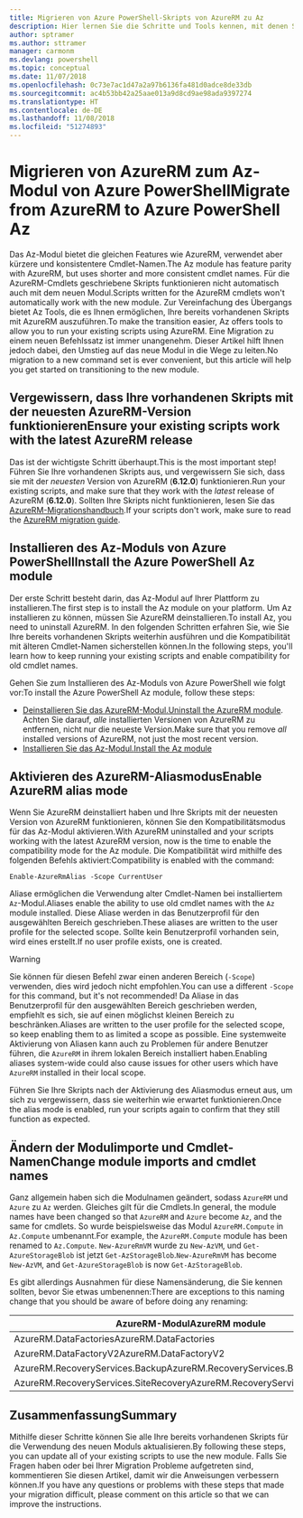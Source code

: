 ```yaml
---
title: Migrieren von Azure PowerShell-Skripts von AzureRM zu Az
description: Hier lernen Sie die Schritte und Tools kennen, mit denen Sie Skripts vom AzureRM-Modul zum neuen Az-Modul migrieren können.
author: sptramer
ms.author: sttramer
manager: carmonm
ms.devlang: powershell
ms.topic: conceptual
ms.date: 11/07/2018
ms.openlocfilehash: 0c73e7ac1d47a2a97b6136fa481d0adce8de33db
ms.sourcegitcommit: ac4b53bb42a25aae013a9d8cd9ae98ada9397274
ms.translationtype: HT
ms.contentlocale: de-DE
ms.lasthandoff: 11/08/2018
ms.locfileid: "51274893"
---
```

# <a name="migrate-from-azurerm-to-azure-powershell-az"></a><span data-ttu-id="8129e-103">Migrieren von AzureRM zum Az-Modul von Azure PowerShell</span><span class="sxs-lookup"><span data-stu-id="8129e-103">Migrate from AzureRM to Azure PowerShell Az</span></span>

<span data-ttu-id="8129e-104">Das Az-Modul bietet die gleichen Features wie AzureRM, verwendet aber kürzere und konsistentere Cmdlet-Namen.</span><span class="sxs-lookup"><span data-stu-id="8129e-104">The Az module has feature parity with AzureRM, but uses shorter and more consistent cmdlet names.</span></span>
<span data-ttu-id="8129e-105">Für die AzureRM-Cmdlets geschriebene Skripts funktionieren nicht automatisch auch mit dem neuen Modul.</span><span class="sxs-lookup"><span data-stu-id="8129e-105">Scripts written for the AzureRM cmdlets won't automatically work with the new module.</span></span> <span data-ttu-id="8129e-106">Zur Vereinfachung des Übergangs bietet Az Tools, die es Ihnen ermöglichen, Ihre bereits vorhandenen Skripts mit AzureRM auszuführen.</span><span class="sxs-lookup"><span data-stu-id="8129e-106">To make the transition easier, Az offers tools to allow you to run your existing scripts using AzureRM.</span></span> <span data-ttu-id="8129e-107">Eine Migration zu einem neuen Befehlssatz ist immer unangenehm. Dieser Artikel hilft Ihnen jedoch dabei, den Umstieg auf das neue Modul in die Wege zu leiten.</span><span class="sxs-lookup"><span data-stu-id="8129e-107">No migration to a new command set is ever convenient, but this article will help you get started on transitioning to the new module.</span></span>

## <a name="ensure-your-existing-scripts-work-with-the-latest-azurerm-release"></a><span data-ttu-id="8129e-108">Vergewissern, dass Ihre vorhandenen Skripts mit der neuesten AzureRM-Version funktionieren</span><span class="sxs-lookup"><span data-stu-id="8129e-108">Ensure your existing scripts work with the latest AzureRM release</span></span>

<span data-ttu-id="8129e-109">Das ist der wichtigste Schritt überhaupt.</span><span class="sxs-lookup"><span data-stu-id="8129e-109">This is the most important step!</span></span> <span data-ttu-id="8129e-110">Führen Sie Ihre vorhandenen Skripts aus, und vergewissern Sie sich, dass sie mit der _neuesten_ Version von AzureRM (__6.12.0__) funktionieren.</span><span class="sxs-lookup"><span data-stu-id="8129e-110">Run your existing scripts, and make sure that they work with the _latest_ release of AzureRM (__6.12.0__).</span></span> <span data-ttu-id="8129e-111">Sollten Ihre Skripts nicht funktionieren, lesen Sie das [AzureRM-Migrationshandbuch](migration-guide.6.0.0.md).</span><span class="sxs-lookup"><span data-stu-id="8129e-111">If your scripts don't work, make sure to read the [AzureRM migration guide](migration-guide.6.0.0.md).</span></span>

## <a name="install-the-azure-powershell-az-module"></a><span data-ttu-id="8129e-112">Installieren des Az-Moduls von Azure PowerShell</span><span class="sxs-lookup"><span data-stu-id="8129e-112">Install the Azure PowerShell Az module</span></span>

<span data-ttu-id="8129e-113">Der erste Schritt besteht darin, das Az-Modul auf Ihrer Plattform zu installieren.</span><span class="sxs-lookup"><span data-stu-id="8129e-113">The first step is to install the Az module on your platform.</span></span> <span data-ttu-id="8129e-114">Um Az installieren zu können, müssen Sie AzureRM deinstallieren.</span><span class="sxs-lookup"><span data-stu-id="8129e-114">To install Az, you need to uninstall AzureRM.</span></span>
<span data-ttu-id="8129e-115">In den folgenden Schritten erfahren Sie, wie Sie Ihre bereits vorhandenen Skripts weiterhin ausführen und die Kompatibilität mit älteren Cmdlet-Namen sicherstellen können.</span><span class="sxs-lookup"><span data-stu-id="8129e-115">In the following steps, you'll learn how to keep running your existing scripts and enable compatibility for old cmdlet names.</span></span>

<span data-ttu-id="8129e-116">Gehen Sie zum Installieren des Az-Moduls von Azure PowerShell wie folgt vor:</span><span class="sxs-lookup"><span data-stu-id="8129e-116">To install the Azure PowerShell Az module, follow these steps:</span></span>

* <span data-ttu-id="8129e-117">[Deinstallieren Sie das AzureRM-Modul.](uninstall-azurerm-ps.md)</span><span class="sxs-lookup"><span data-stu-id="8129e-117">[Uninstall the AzureRM module](uninstall-azurerm-ps.md).</span></span> <span data-ttu-id="8129e-118">Achten Sie darauf, _alle_ installierten Versionen von AzureRM zu entfernen, nicht nur die neueste Version.</span><span class="sxs-lookup"><span data-stu-id="8129e-118">Make sure that you remove _all_ installed versions of AzureRM, not just the most recent version.</span></span>
* [<span data-ttu-id="8129e-119">Installieren Sie das Az-Modul.</span><span class="sxs-lookup"><span data-stu-id="8129e-119">Install the Az module</span></span>](install-az-ps.md)

## <a name="a-namealiasesenable-azurerm-alias-mode"></a><span data-ttu-id="8129e-120"><a name="aliases"/>Aktivieren des AzureRM-Aliasmodus</span><span class="sxs-lookup"><span data-stu-id="8129e-120"><a name="aliases"/>Enable AzureRM alias mode</span></span>

<span data-ttu-id="8129e-121">Wenn Sie AzureRM deinstalliert haben und Ihre Skripts mit der neuesten Version von AzureRM funktionieren, können Sie den Kompatibilitätsmodus für das Az-Modul aktivieren.</span><span class="sxs-lookup"><span data-stu-id="8129e-121">With AzureRM uninstalled and your scripts working with the latest AzureRM version, now is the time to enable the compatibility mode for the Az module.</span></span> <span data-ttu-id="8129e-122">Die Kompatibilität wird mithilfe des folgenden Befehls aktiviert:</span><span class="sxs-lookup"><span data-stu-id="8129e-122">Compatibility is enabled with the command:</span></span>

```powershell-interactive
Enable-AzureRmAlias -Scope CurrentUser
```

<span data-ttu-id="8129e-123">Aliase ermöglichen die Verwendung alter Cmdlet-Namen bei installiertem `Az`-Modul.</span><span class="sxs-lookup"><span data-stu-id="8129e-123">Aliases enable the ability to use old cmdlet names with the `Az` module installed.</span></span> <span data-ttu-id="8129e-124">Diese Aliase werden in das Benutzerprofil für den ausgewählten Bereich geschrieben.</span><span class="sxs-lookup"><span data-stu-id="8129e-124">These aliases are written to the user profile for the selected scope.</span></span> <span data-ttu-id="8129e-125">Sollte kein Benutzerprofil vorhanden sein, wird eines erstellt.</span><span class="sxs-lookup"><span data-stu-id="8129e-125">If no user profile exists, one is created.</span></span>

> [!WARNING]
>
> <span data-ttu-id="8129e-126">Sie können für diesen Befehl zwar einen anderen Bereich (`-Scope`) verwenden, dies wird jedoch nicht empfohlen.</span><span class="sxs-lookup"><span data-stu-id="8129e-126">You can use a different `-Scope` for this command, but it's not recommended!</span></span> <span data-ttu-id="8129e-127">Da Aliase in das Benutzerprofil für den ausgewählten Bereich geschrieben werden, empfiehlt es sich, sie auf einen möglichst kleinen Bereich zu beschränken.</span><span class="sxs-lookup"><span data-stu-id="8129e-127">Aliases are written to the user profile for the selected scope, so keep enabling them to as limited a scope as possible.</span></span> <span data-ttu-id="8129e-128">Eine systemweite Aktivierung von Aliasen kann auch zu Problemen für andere Benutzer führen, die `AzureRM` in ihrem lokalen Bereich installiert haben.</span><span class="sxs-lookup"><span data-stu-id="8129e-128">Enabling aliases system-wide could also cause issues for other users which have `AzureRM` installed in their local scope.</span></span>

<span data-ttu-id="8129e-129">Führen Sie Ihre Skripts nach der Aktivierung des Aliasmodus erneut aus, um sich zu vergewissern, dass sie weiterhin wie erwartet funktionieren.</span><span class="sxs-lookup"><span data-stu-id="8129e-129">Once the alias mode is enabled, run your scripts again to confirm that they still function as expected.</span></span> 

## <a name="change-module-imports-and-cmdlet-names"></a><span data-ttu-id="8129e-130">Ändern der Modulimporte und Cmdlet-Namen</span><span class="sxs-lookup"><span data-stu-id="8129e-130">Change module imports and cmdlet names</span></span>

<span data-ttu-id="8129e-131">Ganz allgemein haben sich die Modulnamen geändert, sodass `AzureRM` und `Azure` zu `Az` werden. Gleiches gilt für die Cmdlets.</span><span class="sxs-lookup"><span data-stu-id="8129e-131">In general, the module names have been changed so that `AzureRM` and `Azure` become `Az`, and the same for cmdlets.</span></span>
<span data-ttu-id="8129e-132">So wurde beispielsweise das Modul `AzureRM.Compute` in `Az.Compute` umbenannt.</span><span class="sxs-lookup"><span data-stu-id="8129e-132">For example, the `AzureRM.Compute` module has been renamed to `Az.Compute`.</span></span> <span data-ttu-id="8129e-133">`New-AzureRmVM` wurde zu `New-AzVM`, und `Get-AzureStorageBlob` ist jetzt `Get-AzStorageBlob`.</span><span class="sxs-lookup"><span data-stu-id="8129e-133">`New-AzureRmVM` has become `New-AzVM`, and `Get-AzureStorageBlob` is now `Get-AzStorageBlob`.</span></span>

<span data-ttu-id="8129e-134">Es gibt allerdings Ausnahmen für diese Namensänderung, die Sie kennen sollten, bevor Sie etwas umbenennen:</span><span class="sxs-lookup"><span data-stu-id="8129e-134">There are exceptions to this naming change that you should be aware of before doing any renaming:</span></span>

| <span data-ttu-id="8129e-135">AzureRM-Modul</span><span class="sxs-lookup"><span data-stu-id="8129e-135">AzureRM module</span></span> | <span data-ttu-id="8129e-136">Az-Modul</span><span class="sxs-lookup"><span data-stu-id="8129e-136">Az module</span></span> |
|----------------|-----------|
| <span data-ttu-id="8129e-137">AzureRM.DataFactories</span><span class="sxs-lookup"><span data-stu-id="8129e-137">AzureRM.DataFactories</span></span> | <span data-ttu-id="8129e-138">Az.DataFactory</span><span class="sxs-lookup"><span data-stu-id="8129e-138">Az.DataFactory</span></span> |
| <span data-ttu-id="8129e-139">AzureRM.DataFactoryV2</span><span class="sxs-lookup"><span data-stu-id="8129e-139">AzureRM.DataFactoryV2</span></span> | <span data-ttu-id="8129e-140">Az.DataFactory</span><span class="sxs-lookup"><span data-stu-id="8129e-140">Az.DataFactory</span></span> |
| <span data-ttu-id="8129e-141">AzureRM.RecoveryServices.Backup</span><span class="sxs-lookup"><span data-stu-id="8129e-141">AzureRM.RecoveryServices.Backup</span></span> | <span data-ttu-id="8129e-142">Az.RecoveryServices</span><span class="sxs-lookup"><span data-stu-id="8129e-142">Az.RecoveryServices</span></span> |
| <span data-ttu-id="8129e-143">AzureRM.RecoveryServices.SiteRecovery</span><span class="sxs-lookup"><span data-stu-id="8129e-143">AzureRM.RecoveryServices.SiteRecovery</span></span> | <span data-ttu-id="8129e-144">Az.RecoveryServices</span><span class="sxs-lookup"><span data-stu-id="8129e-144">Az.RecoveryServices</span></span> |

## <a name="summary"></a><span data-ttu-id="8129e-145">Zusammenfassung</span><span class="sxs-lookup"><span data-stu-id="8129e-145">Summary</span></span>

<span data-ttu-id="8129e-146">Mithilfe dieser Schritte können Sie alle Ihre bereits vorhandenen Skripts für die Verwendung des neuen Moduls aktualisieren.</span><span class="sxs-lookup"><span data-stu-id="8129e-146">By following these steps, you can update all of your existing scripts to use the new module.</span></span> <span data-ttu-id="8129e-147">Falls Sie Fragen haben oder bei Ihrer Migration Probleme aufgetreten sind, kommentieren Sie diesen Artikel, damit wir die Anweisungen verbessern können.</span><span class="sxs-lookup"><span data-stu-id="8129e-147">If you have any questions or problems with these steps that made your migration difficult, please comment on this article so that we can improve the instructions.</span></span>